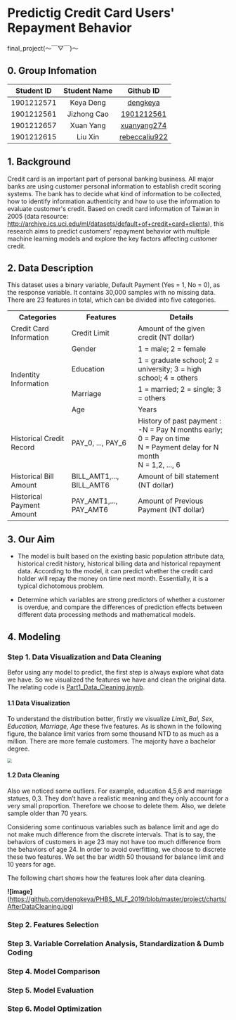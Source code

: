 
# Predictig Credit Card Users' Repayment Behavior
final_project(～￣▽￣)～  
## 0. Group Infomation
Student ID  | Student Name |  Github ID 
 :-: | :-: | :-:
1901212571| Keya Deng| [dengkeya](https://github.com/dengkeya)
1901212561| Jizhong Cao| [1901212561](https://github.com/1901212561)
1901212657| Xuan Yang | [xuanyang274](https://github.com/xuanyang274)
1901212615| Liu Xin | [rebeccaliu922](https://github.com/rebeccaliu922)


## 1. Background

Credit card is an important part of personal banking business. All major banks are using customer personal information to establish credit scoring systems. The bank has to decide what kind of information to be collected, how to identify information authenticity and how to use the information to evaluate customer's credit. Based on credit card information of Taiwan in 2005 (data resource: http://archive.ics.uci.edu/ml/datasets/default+of+credit+card+clients), this research aims to predict customers’ repayment behavior with multiple machine learning models and explore the key factors affecting customer credit. 
## 2. Data Description
This dataset uses a binary variable, Default Payment (Yes = 1, No = 0), as the response variable. It contains 30,000 samples with no missing data. There are 23 features in total, which can be divided into five categories. 

<table>
	<tr>
	    <th>Categories</th>
	    <th>Features</th>
	    <th>Details</th>  
	</tr >
 <tr>
	    <td >Credit Card Information</td>
	    <td>Credit Limit</td>
	    <td>Amount of the given credit (NT dollar)</td>
	</tr>
	<tr >
	    <td rowspan="4">Indentity Information</td>
	    <td>Gender</td>
	    <td>1 = male; 2 = female</td>
	</tr>
	<tr>
	    <td>Education</td>
	    <td>1 = graduate school; 2 = university; 3 = high school; 4 = others</td>
	</tr>
	<tr>
	    <td>Marriage</td>
	    <td>1 = married; 2 = single; 3 = others</td>
	</tr>
	<tr>
	    <td>Age</td>
	    <td>Years</td>
	</tr>
	<tr>
	    <td >Historical Credit Record</td>
	    <td >PAY_0, ..., PAY_6 </td>
	    <td >History of past payment :<br /> -N = Pay N months early; <br />0 = Pay on time<br />N = Payment delay for N month<br />N = 1,2, ..., 6 </td>
	</tr>
	<tr>
	    <td >Historical Bill Amount</td>
	    <td >BILL_AMT1,..., BILL_AMT6 </td>
	    <td >Amount of bill statement (NT dollar)</td>
	</tr>
	<tr>
	    <td >Historical Payment Amount</td>
	    <td >PAY_AMT1,..., PAY_AMT6 </td>
	    <td >Amount of Previous Payment (NT dollar)</td>
	</tr>
</table>  


## 3. Our Aim

* The model is built based on the existing basic population attribute data, historical credit history, historical billing data and historical repayment data. According to the model, it can predict whether the credit card holder will repay the money on time next month. Essentially, it is a typical dichotomous problem.

* Determine which variables are strong predictors of whether a customer is overdue, and compare the differences of prediction effects between different data processing methods and mathematical models.

## 4. Modeling

### Step 1. Data Visualization and Data Cleaning

Befor using any model to predict, the first step is always explore what data we have. So we visualized the features we have and clean the original data. The relating code is [Part1_Data_Cleaning.ipynb](https://github.com/dengkeya/PHBS_MLF_2019/blob/master/project/Data_Cleaning/Part1_Data_Cleaning.ipynb).

#### 1.1 Data Visualization

To understand the distribution better, firstly we visualize *Limit_Bal, Sex, Education, Marriage, Age* these five features.  As is shown in the following figure, the balance limit varies from some thousand NTD to as much as a million. There are more female customers. The majority have a bachelor degree. 

<img src="/Users/alexa/Downloads/Unknown-2.jpg" style="zoom:60%;" />



#### 1.2 Data Cleaning

Also we noticed some outliers. For example, education 4,5,6 and marriage statues, 0,3. They don’t have a realistic meaning and they only account for a very small proportion. Therefore we choose to delete them. Also, we delete sample older than 70 years.

Considering some continuous variables such as balance limit and age do not make much difference from the discrete intervals. That is to say, the behaviors of customers in age 23 may not have too much difference from the behaviors of age 24. In order to avoid overfitting, we choose to discrete these two features. We set the bar width 50 thousand for balance limit and 10 years for age.

 The following chart shows how the features look after data cleaning.

**![image]**(https://github.com/dengkeya/PHBS_MLF_2019/blob/master/project/charts/AfterDataCleaning.jpg)

### Step 2. Features Selection

### Step 3. Variable Correlation Analysis, Standardization & Dumb Coding

### Step 4. Model Comparison

### Step 5. Model Evaluation

### Step 6. Model Optimization